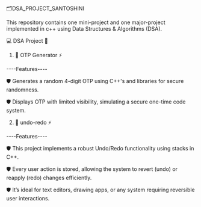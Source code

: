  🗂️DSA_PROJECT_SANTOSHINI

This repository contains one mini-project and one major-project implemented in c++ using Data Structures & Algorithms (DSA).

💻 DSA Project 🎨

1. 🔐 OTP Generator ⚡

 ----Features----
 
🛡 Generates a random 4-digit OTP using C++'s <cstdlib> and <ctime> libraries for secure randomness.

🛡 Displays OTP with limited visibility, simulating a secure one-time code system.

2. 🔄 undo-redo ⚡

 ----Features----
 
🛡 This project implements a robust Undo/Redo functionality using stacks in C++.

🛡 Every user action is stored, allowing the system to revert (undo) or reapply (redo) changes efficiently.

🛡 It’s ideal for text editors, drawing apps, or any system requiring reversible user interactions.  


